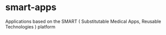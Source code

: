 smart-apps
==========

Applications based on the SMART ( Substitutable Medical Apps, Reusable Technologies ) platform